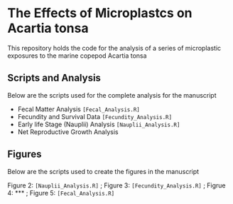 # The Effects of Microplastcs on Acartia tonsa

 This repository holds the code for the analysis of a series of microplastic exposures to the marine copepod Acartia tonsa 

## Scripts and Analysis
 
 Below are the scripts used for the complete analysis for the manuscript

 * Fecal Matter Analysis `[Fecal_Analysis.R]`
 * Fecundity and Survival Data `[Fecundity_Analysis.R]`
 * Early life Stage (Nauplii) Analysis `[Nauplii_Analysis.R]`
 * Net Reproductive Growth Analysis

## Figures

Below are the scripts used to create the figures in the manuscript

Figure 2: `[Nauplii_Analysis.R]` ; Figure 3: `[Fecundity_Analysis.R]` ; Figrue 4: *** ; Figure 5: `[Fecal_Analysis.R]`
